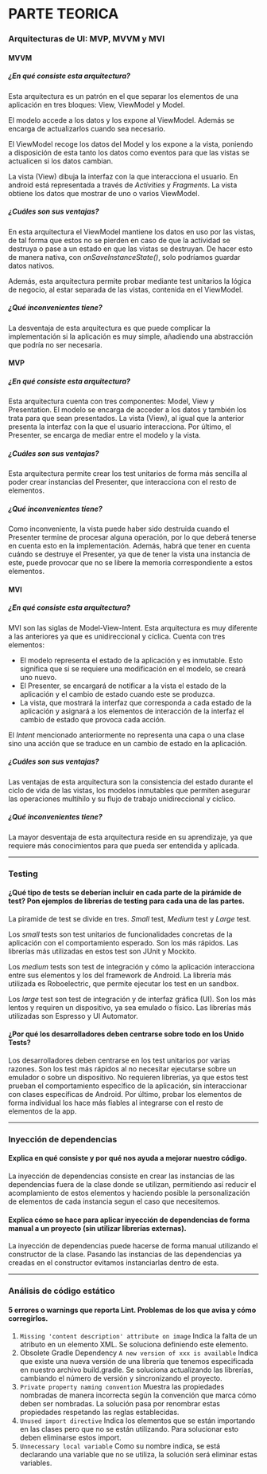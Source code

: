 # PARTE TEORICA

### Arquitecturas de UI: MVP, MVVM y MVI

#### MVVM

##### ¿En qué consiste esta arquitectura?
Esta arquitectura es un patrón en el que separar los elementos de una aplicación en tres bloques: View, ViewModel y Model.

El modelo accede a los datos y los expone al ViewModel. Además se encarga de actualizarlos cuando sea necesario.

El ViewModel recoge los datos del Model y los expone a la vista, poniendo a disposición de esta tanto los datos como eventos para que las vistas se actualicen si los datos cambian.

La vista (View) dibuja la interfaz con la que interacciona el usuario. En android está representada a través de _Activities_ y _Fragments_. La vista obtiene los datos que mostrar de uno o varios ViewModel.

##### ¿Cuáles son sus ventajas?
En esta arquitectura el ViewModel mantiene los datos en uso por las vistas, de tal forma que estos no se pierden en caso de que la actividad se destruya o pase a un estado en que las vistas se destruyan. De hacer esto de manera nativa, con _onSaveInstanceState()_, solo podríamos guardar datos nativos.

Además, esta arquitectura permite probar mediante test unitarios la lógica de negocio, al estar separada de las vistas, contenida en el ViewModel.

##### ¿Qué inconvenientes tiene?
La desventaja de esta arquitectura es que puede complicar la implementación si la aplicación es muy simple, añadiendo una abstracción que podría no ser necesaria.

#### MVP

##### ¿En qué consiste esta arquitectura?
Esta arquitectura cuenta con tres componentes: Model, View y Presentation. El modelo se encarga de acceder a los datos y también los trata para que sean presentados. La vista (View), al igual que la anterior presenta la interfaz con la que el usuario interacciona. Por último, el Presenter, se encarga de mediar entre el modelo y la vista.

##### ¿Cuáles son sus ventajas?
Esta arquitectura permite crear los test unitarios de forma más sencilla al poder crear instancias del Presenter, que interacciona con el resto de elementos.

##### ¿Qué inconvenientes tiene?
Como inconveniente, la vista puede haber sido destruida cuando el Presenter termine de procesar alguna operación, por lo que deberá tenerse en cuenta esto en la implementación. Además, habrá que tener en cuenta cuándo se destruye el Presenter, ya que de tener la vista una instancia de este, puede provocar que no se libere la memoria correspondiente a estos elementos.

#### MVI

##### ¿En qué consiste esta arquitectura?
MVI son las siglas de Model-View-Intent. Esta arquitectura es muy diferente a las anteriores ya que es unidireccional y cíclica.
Cuenta con tres elementos: 
 * El modelo representa el estado de la aplicación y es inmutable. Esto significa que si se requiere una modificación en el modelo, se creará uno nuevo.
 * El Presenter, se encargará de notificar a la vista el estado de la aplicación y el cambio de estado cuando este se produzca.
 * La vista, que mostrará la interfaz que corresponda a cada estado de la aplicación y asignará a los elementos de interacción de la interfaz el cambio de estado que provoca cada acción.

El _Intent_ mencionado anteriormente no representa una capa o una clase sino una acción que se traduce en un cambio de estado en la aplicación.

##### ¿Cuáles son sus ventajas?
Las ventajas de esta arquitectura son la consistencia del estado durante el ciclo de vida de las vistas, los modelos inmutables que permiten asegurar las operaciones multihilo y su flujo de trabajo unidireccional y cíclico.

##### ¿Qué inconvenientes tiene?
La mayor desventaja de esta arquitectura reside en su aprendizaje, ya que requiere más conocimientos para que pueda ser entendida y aplicada.

---

### Testing

#### ¿Qué tipo de tests se deberían incluir en cada parte de la pirámide de test? Pon ejemplos de librerías de testing para cada una de las partes. 
La piramide de test se divide en tres. _Small_ test, _Medium_ test y _Large_ test.

Los _small_ tests son test unitarios de funcionalidades concretas de la aplicación con el comportamiento esperado. Son los más rápidos. Las librerías más utilizadas en estos test son JUnit y Mockito.

Los _medium_ tests son test de integración y cómo la aplicación interacciona entre sus elementos y los del framework de Android. La librería más utilizada es Roboelectric, que permite ejecutar los test en un sandbox.

Los _large_ test son test de integración y de interfaz gráfica (UI). Son los más lentos y requiren un dispositivo, ya sea emulado o físico. Las librerías más utilizadas son Espresso y UI Automator.

#### ¿Por qué los desarrolladores deben centrarse sobre todo en los Unido Tests?
Los desarrolladores deben centrarse en los test unitarios por varias razones. Son los test más rápidos al no necesitar ejecutarse sobre un emulador o sobre un dispositivo. No requieren librerías, ya que estos test prueban el comportamiento específico de la aplicación, sin interaccionar con clases específicas de Android. Por último, probar los elementos de forma individual los hace más fiables al integrarse con el resto de elementos de la app.

---

### Inyección de dependencias

#### Explica en qué consiste y por qué nos ayuda a mejorar nuestro código.
La inyección de dependencias consiste en crear las instancias de las dependencias fuera de la clase donde se utilizan, permitiendo así reducir el acomplamiento de estos elementos y haciendo posible la personalización de elementos de cada instancia segun el caso que necesitemos.

#### Explica cómo se hace para aplicar inyección de dependencias de forma manual a un proyecto (sin utilizar librerías externas).
La inyección de dependencias puede hacerse de forma manual utilizando el constructor de la clase. Pasando las instancias de las dependencias ya creadas en el constructor evitamos instanciarlas dentro de esta.


---

### Análisis de código estático

#### 5 errores o warnings que reporta Lint. Problemas de los que avisa y cómo corregirlos.

1. `Missing 'content description' attribute on image` Indica la falta de un atributo en un elemento XML. Se soluciona definiendo este elemento.
2. Obsolete Gradle Dependency `A new version of xxx is available` Indica que existe una nueva versión de una librería que tenemos especificada en nuestro archivo build.gradle. Se soluciona actualizando las librerías, cambiando el número de versión y sincronizando el proyecto.
3. `Private property naming convention` Muestra las propiedades nombradas de manera incorrecta según la convención que marca cómo deben ser nombradas. La solución pasa por renombrar estas propiedades respetando las reglas establecidas.
4. `Unused import directive` Indica los elementos que se están importando en las clases pero que no se están utilizando. Para solucionar esto deben eliminarse estos import.
5. `Unnecessary local variable` Como su nombre indica, se está declarando una variable que no se utiliza, la solución será eliminar estas variables.

